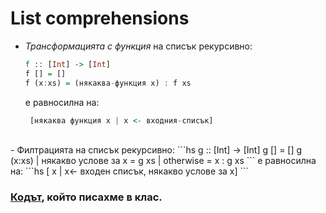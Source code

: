 # List comprehensions

- *Трансформацията с функция* на списък рекурсивно:
  ```hs     
  f :: [Int] -> [Int]
  f [] = []
  f (x:xs) = (някаквa-функция x) : f xs
  ```
  e равносилна на:
  ```hs     
   [някаква функция x | x <- входния-списък]
  ```
<br/>
- Филтрацията на списък рекурсивно:
  ```hs     
   g :: [Int] -> [Int]
   g [] = []
   g (x:xs)
     | някакво услове за x = g xs
     | otherwise           = x : g xs
  ```
  е равносилна на:
  ```hs     
    [ x | x<- входен списък, някакво услове за х]
  ```


### **[Кодът](listcomp.hs)**, който писахме в клас.
